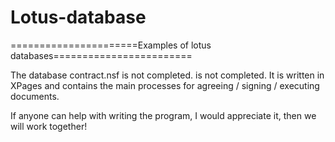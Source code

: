 # Lotus-database
======================Examples of lotus databases========================

The database contract.nsf is not completed. is not completed. It is written in XPages and contains the main processes for agreeing / signing / executing documents. 

If anyone can help with writing the program, I would appreciate it, then we will work together!

